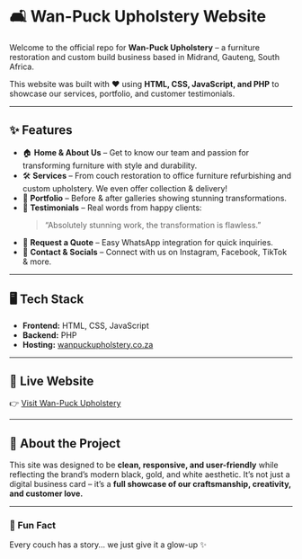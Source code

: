 # 🛋️ Wan-Puck Upholstery Website  

Welcome to the official repo for **Wan-Puck Upholstery** – a furniture restoration and custom build business based in Midrand, Gauteng, South Africa.  

This website was built with ❤️ using **HTML, CSS, JavaScript, and PHP** to showcase our services, portfolio, and customer testimonials.  

---

## ✨ Features  

- 🏠 **Home & About Us** – Get to know our team and passion for transforming furniture with style and durability.  
- 🛠️ **Services** – From couch restoration to office furniture refurbishing and custom upholstery. We even offer collection & delivery!  
- 🎨 **Portfolio** – Before & after galleries showing stunning transformations.  
- 💬 **Testimonials** – Real words from happy clients:  
  > “Absolutely stunning work, the transformation is flawless.”  
- 📲 **Request a Quote** – Easy WhatsApp integration for quick inquiries.  
- 🔗 **Contact & Socials** – Connect with us on Instagram, Facebook, TikTok & more.  

---

## 🖥️ Tech Stack  

- **Frontend:** HTML, CSS, JavaScript  
- **Backend:** PHP  
- **Hosting:** [wanpuckupholstery.co.za](https://wanpuckupholstery.co.za)  

---

## 🚀 Live Website  

👉 [Visit Wan-Puck Upholstery](https://wanpuckupholstery.co.za)  

---

## 🌟 About the Project  

This site was designed to be **clean, responsive, and user-friendly** while reflecting the brand’s modern black, gold, and white aesthetic. It’s not just a digital business card – it’s a **full showcase of our craftsmanship, creativity, and customer love.**  

---

### 🎉 Fun Fact  
Every couch has a story… we just give it a glow-up ✨  
